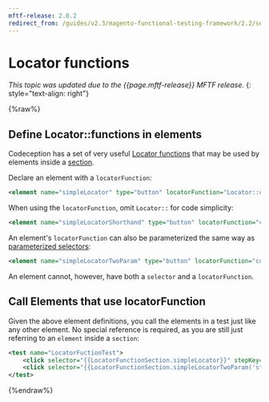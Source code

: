 ```yaml
---
mftf-release: 2.0.2
redirect_from: /guides/v2.3/magento-functional-testing-framework/2.2/section/locator-functions.html
---
```


# Locator functions

_This topic was updated due to the {{page.mftf-release}} MFTF release._
{: style="text-align: right"}

{%raw%}

## Define Locator::functions in elements

Codeception has a set of very useful [Locator functions](http://codeception.com/docs/reference/Locator) that may be used by elements inside a [section](../section.html).

Declare an element with a `locatorFunction`:
```xml
<element name="simpleLocator" type="button" locatorFunction="Locator::contains('label', 'Name')"/>
```

When using the `locatorFunction`, omit `Locator::` for code simplicity:

```xml
<element name="simpleLocatorShorthand" type="button" locatorFunction="contains('label', 'Name')"/>
```

An element's `locatorFunction` can also be parameterized the same way as [parameterized selectors](./parameterized-selectors.html):

```xml
<element name="simpleLocatorTwoParam" type="button" locatorFunction="contains({{arg1}}, {{arg2}})" parameterized="true"/>
```

An element cannot, however, have both a `selector` and a `locatorFunction`.

## Call Elements that use locatorFunction

Given the above element definitions, you call the elements in a test just like any other element. No special reference is required, as you are still just referring to an `element` inside a `section`:

```xml
<test name="LocatorFuctionTest">
    <click selector="{{LocatorFunctionSection.simpleLocator}}" stepKey="SimpleLocator"/>
    <click selector="{{LocatorFunctionSection.simpleLocatorTwoParam('string1', 'string2')}}" stepKey="TwoParamLiteral"/>
</test>
```

{%endraw%}
